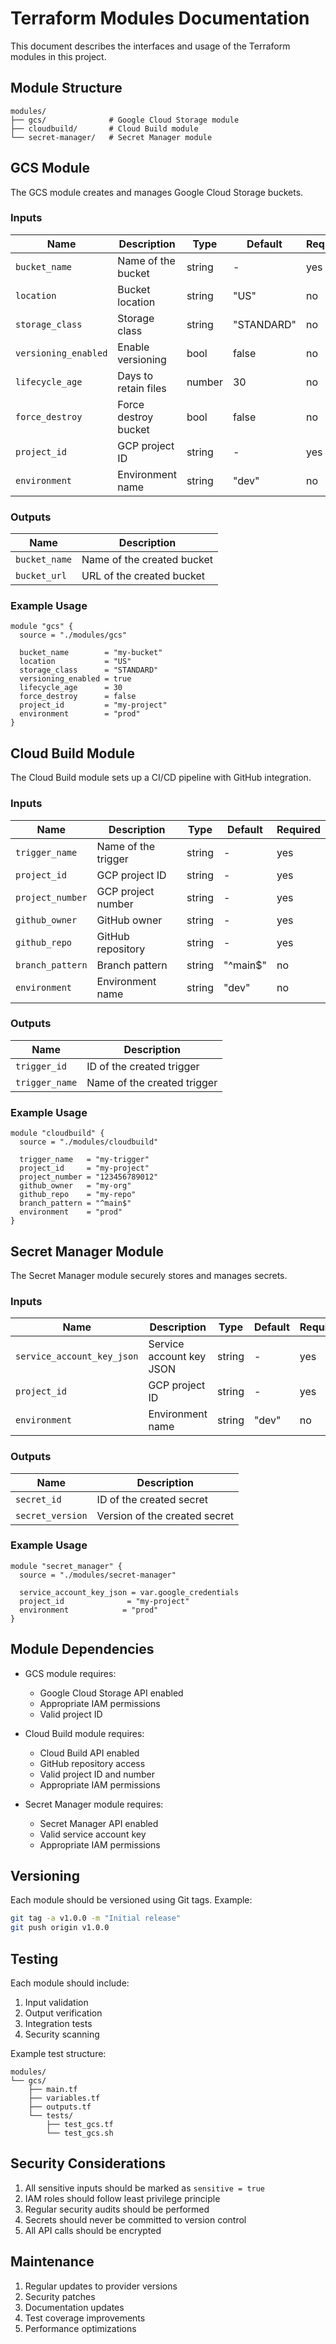 # Terraform Modules Documentation

This document describes the interfaces and usage of the Terraform modules in this project.

## Module Structure

```
modules/
├── gcs/              # Google Cloud Storage module
├── cloudbuild/       # Cloud Build module
└── secret-manager/   # Secret Manager module
```

## GCS Module

The GCS module creates and manages Google Cloud Storage buckets.

### Inputs

| Name | Description | Type | Default | Required |
|------|-------------|------|---------|----------|
| `bucket_name` | Name of the bucket | string | - | yes |
| `location` | Bucket location | string | "US" | no |
| `storage_class` | Storage class | string | "STANDARD" | no |
| `versioning_enabled` | Enable versioning | bool | false | no |
| `lifecycle_age` | Days to retain files | number | 30 | no |
| `force_destroy` | Force destroy bucket | bool | false | no |
| `project_id` | GCP project ID | string | - | yes |
| `environment` | Environment name | string | "dev" | no |

### Outputs

| Name | Description |
|------|-------------|
| `bucket_name` | Name of the created bucket |
| `bucket_url` | URL of the created bucket |

### Example Usage

```hcl
module "gcs" {
  source = "./modules/gcs"

  bucket_name        = "my-bucket"
  location           = "US"
  storage_class      = "STANDARD"
  versioning_enabled = true
  lifecycle_age      = 30
  force_destroy      = false
  project_id         = "my-project"
  environment        = "prod"
}
```

## Cloud Build Module

The Cloud Build module sets up a CI/CD pipeline with GitHub integration.

### Inputs

| Name | Description | Type | Default | Required |
|------|-------------|------|---------|----------|
| `trigger_name` | Name of the trigger | string | - | yes |
| `project_id` | GCP project ID | string | - | yes |
| `project_number` | GCP project number | string | - | yes |
| `github_owner` | GitHub owner | string | - | yes |
| `github_repo` | GitHub repository | string | - | yes |
| `branch_pattern` | Branch pattern | string | "^main$" | no |
| `environment` | Environment name | string | "dev" | no |

### Outputs

| Name | Description |
|------|-------------|
| `trigger_id` | ID of the created trigger |
| `trigger_name` | Name of the created trigger |

### Example Usage

```hcl
module "cloudbuild" {
  source = "./modules/cloudbuild"

  trigger_name   = "my-trigger"
  project_id     = "my-project"
  project_number = "123456789012"
  github_owner   = "my-org"
  github_repo    = "my-repo"
  branch_pattern = "^main$"
  environment    = "prod"
}
```

## Secret Manager Module

The Secret Manager module securely stores and manages secrets.

### Inputs

| Name | Description | Type | Default | Required |
|------|-------------|------|---------|----------|
| `service_account_key_json` | Service account key JSON | string | - | yes |
| `project_id` | GCP project ID | string | - | yes |
| `environment` | Environment name | string | "dev" | no |

### Outputs

| Name | Description |
|------|-------------|
| `secret_id` | ID of the created secret |
| `secret_version` | Version of the created secret |

### Example Usage

```hcl
module "secret_manager" {
  source = "./modules/secret-manager"

  service_account_key_json = var.google_credentials
  project_id              = "my-project"
  environment            = "prod"
}
```

## Module Dependencies

- GCS module requires:
  - Google Cloud Storage API enabled
  - Appropriate IAM permissions
  - Valid project ID

- Cloud Build module requires:
  - Cloud Build API enabled
  - GitHub repository access
  - Valid project ID and number
  - Appropriate IAM permissions

- Secret Manager module requires:
  - Secret Manager API enabled
  - Valid service account key
  - Appropriate IAM permissions

## Versioning

Each module should be versioned using Git tags. Example:

```bash
git tag -a v1.0.0 -m "Initial release"
git push origin v1.0.0
```

## Testing

Each module should include:
1. Input validation
2. Output verification
3. Integration tests
4. Security scanning

Example test structure:
```
modules/
└── gcs/
    ├── main.tf
    ├── variables.tf
    ├── outputs.tf
    └── tests/
        ├── test_gcs.tf
        └── test_gcs.sh
```

## Security Considerations

1. All sensitive inputs should be marked as `sensitive = true`
2. IAM roles should follow least privilege principle
3. Regular security audits should be performed
4. Secrets should never be committed to version control
5. All API calls should be encrypted

## Maintenance

1. Regular updates to provider versions
2. Security patches
3. Documentation updates
4. Test coverage improvements
5. Performance optimizations 